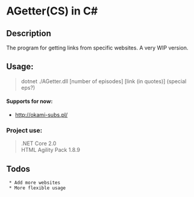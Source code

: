 # AGetter(CS) in C#

## Description
The program for getting links from specific websites. A very WIP version.

## Usage:
> dotnet ./AGetter.dll [number of episodes] [link (in quotes)] (special eps?)

#### Supports for now:

 * http://okami-subs.pl/


### Project use: 

>.NET Core 2.0  
> HTML Agility Pack 1.8.9


## Todos

     * Add more websites
     * More flexible usage
